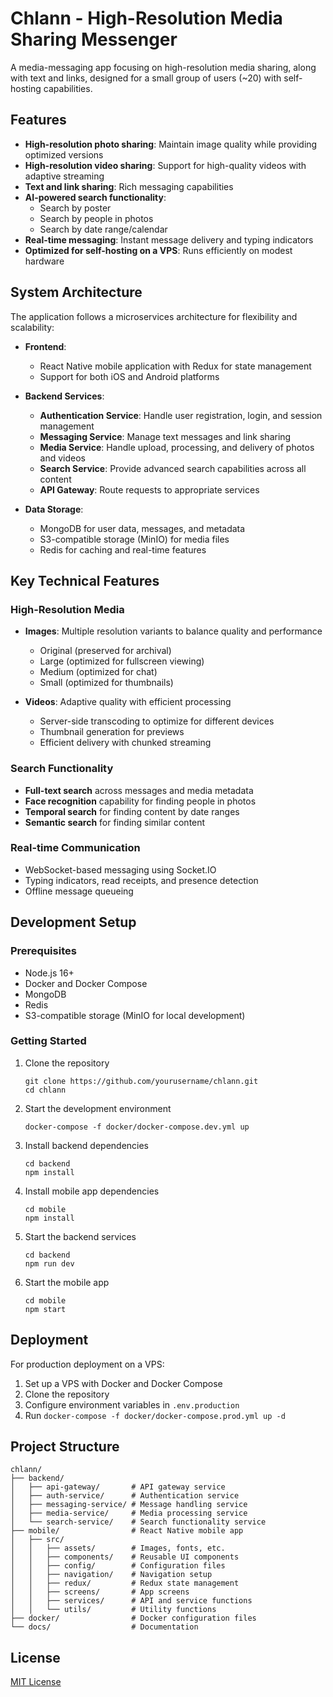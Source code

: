 # Chlann - High-Resolution Media Sharing Messenger

A media-messaging app focusing on high-resolution media sharing, along with text and links, designed for a small group of users (~20) with self-hosting capabilities.

## Features

- **High-resolution photo sharing**: Maintain image quality while providing optimized versions
- **High-resolution video sharing**: Support for high-quality videos with adaptive streaming
- **Text and link sharing**: Rich messaging capabilities
- **AI-powered search functionality**:
  - Search by poster
  - Search by people in photos
  - Search by date range/calendar
- **Real-time messaging**: Instant message delivery and typing indicators
- **Optimized for self-hosting on a VPS**: Runs efficiently on modest hardware

## System Architecture

The application follows a microservices architecture for flexibility and scalability:

- **Frontend**: 
  - React Native mobile application with Redux for state management
  - Support for both iOS and Android platforms

- **Backend Services**:
  - **Authentication Service**: Handle user registration, login, and session management
  - **Messaging Service**: Manage text messages and link sharing
  - **Media Service**: Handle upload, processing, and delivery of photos and videos
  - **Search Service**: Provide advanced search capabilities across all content
  - **API Gateway**: Route requests to appropriate services

- **Data Storage**:
  - MongoDB for user data, messages, and metadata
  - S3-compatible storage (MinIO) for media files
  - Redis for caching and real-time features

## Key Technical Features

### High-Resolution Media

- **Images**: Multiple resolution variants to balance quality and performance
  - Original (preserved for archival)
  - Large (optimized for fullscreen viewing)
  - Medium (optimized for chat)
  - Small (optimized for thumbnails)
  
- **Videos**: Adaptive quality with efficient processing
  - Server-side transcoding to optimize for different devices
  - Thumbnail generation for previews
  - Efficient delivery with chunked streaming

### Search Functionality

- **Full-text search** across messages and media metadata
- **Face recognition** capability for finding people in photos
- **Temporal search** for finding content by date ranges
- **Semantic search** for finding similar content

### Real-time Communication

- WebSocket-based messaging using Socket.IO
- Typing indicators, read receipts, and presence detection
- Offline message queueing

## Development Setup

### Prerequisites

- Node.js 16+
- Docker and Docker Compose
- MongoDB
- Redis
- S3-compatible storage (MinIO for local development)

### Getting Started

1. Clone the repository
   ```
   git clone https://github.com/yourusername/chlann.git
   cd chlann
   ```

2. Start the development environment
   ```
   docker-compose -f docker/docker-compose.dev.yml up
   ```

3. Install backend dependencies
   ```
   cd backend
   npm install
   ```

4. Install mobile app dependencies
   ```
   cd mobile
   npm install
   ```

5. Start the backend services
   ```
   cd backend
   npm run dev
   ```

6. Start the mobile app
   ```
   cd mobile
   npm start
   ```

## Deployment

For production deployment on a VPS:

1. Set up a VPS with Docker and Docker Compose
2. Clone the repository
3. Configure environment variables in `.env.production`
4. Run `docker-compose -f docker/docker-compose.prod.yml up -d`

## Project Structure

```
chlann/
├── backend/
│   ├── api-gateway/       # API gateway service
│   ├── auth-service/      # Authentication service
│   ├── messaging-service/ # Message handling service
│   ├── media-service/     # Media processing service
│   └── search-service/    # Search functionality service
├── mobile/                # React Native mobile app
│   ├── src/
│   │   ├── assets/        # Images, fonts, etc.
│   │   ├── components/    # Reusable UI components
│   │   ├── config/        # Configuration files
│   │   ├── navigation/    # Navigation setup
│   │   ├── redux/         # Redux state management
│   │   ├── screens/       # App screens
│   │   ├── services/      # API and service functions
│   │   └── utils/         # Utility functions
├── docker/                # Docker configuration files
└── docs/                  # Documentation
```

## License

[MIT License](LICENSE)
